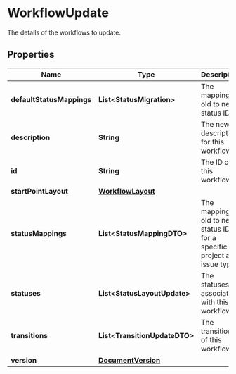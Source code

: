 

# WorkflowUpdate

The details of the workflows to update.

## Properties

| Name | Type | Description | Notes |
|------------ | ------------- | ------------- | -------------|
|**defaultStatusMappings** | **List&lt;StatusMigration&gt;** | The mapping of old to new status ID. |  [optional] |
|**description** | **String** | The new description for this workflow. |  [optional] |
|**id** | **String** | The ID of this workflow. |  |
|**startPointLayout** | [**WorkflowLayout**](WorkflowLayout.md) |  |  [optional] |
|**statusMappings** | **List&lt;StatusMappingDTO&gt;** | The mapping of old to new status ID for a specific project and issue type. |  [optional] |
|**statuses** | **List&lt;StatusLayoutUpdate&gt;** | The statuses associated with this workflow. |  |
|**transitions** | **List&lt;TransitionUpdateDTO&gt;** | The transitions of this workflow. |  |
|**version** | [**DocumentVersion**](DocumentVersion.md) |  |  |



